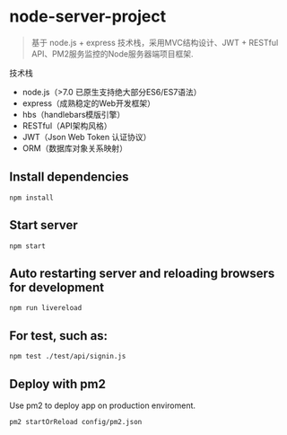 # node-server-project
> 基于 node.js + express 技术栈，采用MVC结构设计、JWT + RESTful API、PM2服务监控的Node服务器端项目框架.

技术栈

- node.js（>7.0 已原生支持绝大部分ES6/ES7语法）
- express（成熟稳定的Web开发框架）
- hbs（handlebars模版引擎）
- RESTful（API架构风格）
- JWT（Json Web Token 认证协议）
- ORM（数据库对象关系映射）


## Install dependencies

```
npm install
```

## Start server

```
npm start
```

## Auto restarting server and reloading browsers for development

```
npm run livereload
```

## For test, such as:

```
npm test ./test/api/signin.js
```

## Deploy with pm2

Use pm2 to deploy app on production enviroment.

```
pm2 startOrReload config/pm2.json
```
